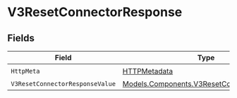 # V3ResetConnectorResponse


## Fields

| Field                                                                                             | Type                                                                                              | Required                                                                                          | Description                                                                                       |
| ------------------------------------------------------------------------------------------------- | ------------------------------------------------------------------------------------------------- | ------------------------------------------------------------------------------------------------- | ------------------------------------------------------------------------------------------------- |
| `HttpMeta`                                                                                        | [HTTPMetadata](../../Models/Components/HTTPMetadata.md)                                           | :heavy_check_mark:                                                                                | N/A                                                                                               |
| `V3ResetConnectorResponseValue`                                                                   | [Models.Components.V3ResetConnectorResponse](../../Models/Components/V3ResetConnectorResponse.md) | :heavy_minus_sign:                                                                                | Accepted                                                                                          |
